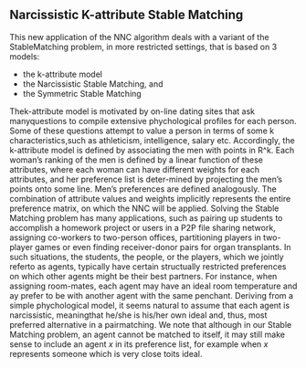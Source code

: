 ## Narcissistic K-attribute Stable Matching

This new application of the NNC algorithm deals with a variant of the StableMatching problem, in more restricted settings, that is based on 3 models:
- the k-attribute model
- the Narcissistic Stable Matching, and
- the Symmetric Stable Matching

Thek-attribute  model is  motivated  by  on-line  dating  sites  that  ask  manyquestions to compile extensive phychological profiles for each person.  Some of these questions attempt to value a person in terms of some k characteristics,such as athleticism, intelligence, salary etc.  Accordingly, the k-attribute model is defined by associating the men with points in R^k.  Each woman’s ranking of the men is defined by a linear function of these attributes, where each woman can have different weights for each attributes, and her preference list is deter-mined by projecting the men’s points onto some line.  Men’s preferences are defined analogously.  The combination of attribute values and weights implicitly represents the entire preference matrix, on which the NNC will be applied. Solving  the  Stable  Matching  problem  has  many  applications,  such  as  pairing up students to accomplish a homework project or users in a P2P file sharing network, assigning co-workers to two-person offices, partitioning players in two-player games or even finding receiver-donor pairs for organ transplants.  In such situations, the students, the people, or the players, which we jointly referto as agents, typically have certain structually restricted preferences on which other agents might be their best partners.  For instance, when assigning room-mates, each agent may have an ideal room temperature and ay prefer to be with another agent with the same penchant.  Deriving from a simple phychological model,  it  seems  natural  to  assume  that  each  agent  is narcissistic,  meaningthat he/she is his/her own ideal and, thus, most preferred alternative in a pairmatching.  We note that although in our Stable Matching problem, an agent cannot be matched to itself, it may still make sense to include an agent $x$ in its preference list, for example when $x$ represents someone which is very close toits ideal.
